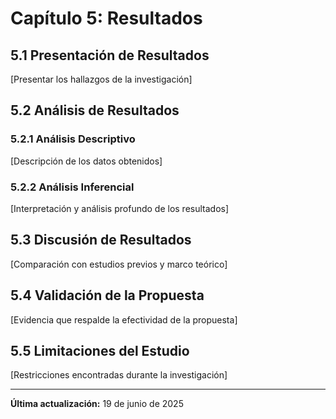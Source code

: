# Capítulo 5: Resultados

## 5.1 Presentación de Resultados

[Presentar los hallazgos de la investigación]

## 5.2 Análisis de Resultados

### 5.2.1 Análisis Descriptivo

[Descripción de los datos obtenidos]

### 5.2.2 Análisis Inferencial

[Interpretación y análisis profundo de los resultados]

## 5.3 Discusión de Resultados

[Comparación con estudios previos y marco teórico]

## 5.4 Validación de la Propuesta

[Evidencia que respalde la efectividad de la propuesta]

## 5.5 Limitaciones del Estudio

[Restricciones encontradas durante la investigación]

---
**Última actualización:** 19 de junio de 2025
